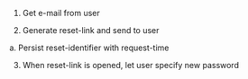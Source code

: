 1. Get e-mail from user

2. Generate reset-link and send to user

  a. Persist reset-identifier with request-time

3. When reset-link is opened, let user specify new password

